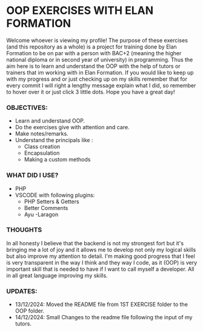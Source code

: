 # OOP EXERCISES WITH ELAN FORMATION

Welcome whoever is viewing my profile! The purpose of these exercises (and this repository as a whole) is a project for training done by Elan Formation to be on par with a person with BAC+2 (meaning the higher national diploma or in second year of university) in programming. Thus the aim here is to learn and understand the OOP with the help of tutors or trainers that im working with in Elan Formation. If you would like to keep up with my progress and or just checking up on my skills remember that for every commit I will right a lengthy message explain what I did, so remember to hover over it or just click 3 little dots. Hope you have a great day!

### OBJECTIVES:
  - Learn and understand OOP.
  - Do the exercises give with attention and care.
  - Make notes/remarks.
  - Understand the principals like :
      - Class creation
      - Encapsulation
      - Making a custom methods
  

### WHAT DID I USE?

 - PHP
 - VSCODE with following plugins:
   - PHP Setters & Getters
   - Better Comments
   - Ayu
 -Laragon

### THOUGHTS
In all honesty I believe that the backend is not my strongest fort but it's bringing me a lot of joy and it allows me to develop not only my logical skills but also improve my attention to detail. I'm making good progress that I feel is very transparent in the way I think and they way I code, as it (OOP) is very important skill that is needed to have if I want to call myself a developer. All in all great language improving my skills.



### UPDATES:
 - 13/12/2024: Moved the README file from 1ST EXERCISE folder to the OOP folder.
 - 14/12/2024: Small Changes to the readme file following the input of my tutors.  
